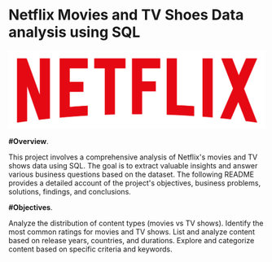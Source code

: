 # Netflix Movies and TV Shoes Data analysis using SQL

![Netflix logo](https://github.com/MARUTHI254/netflix_sql_project/blob/main/logo.png)


**#Overview**.

This project involves a comprehensive analysis of Netflix's movies and TV shows data using SQL. The goal is to extract valuable insights and answer various business questions based on the dataset. The following README provides a detailed account of the project's objectives, business problems, solutions, findings, and conclusions.

**#Objectives**.

Analyze the distribution of content types (movies vs TV shows).
Identify the most common ratings for movies and TV shows.
List and analyze content based on release years, countries, and durations.
Explore and categorize content based on specific criteria and keywords.
